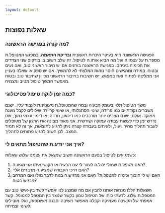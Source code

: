 ```yaml
---
layout: default
---
```

## שאלות נפוצות

### מה קורה בפגישה הראשונה? 
הפגישה הראשונה היא בעיקר היכרות ראשונית __ובדיקת התאמה__. במפגש המטופל.ת מספר.ת על עצמו.ה ועל מה הביא אותו.ה לטיפול. זה שלב חשוב בו בודקים שני הצדדים את הכימיה ביניהם. בפגישה הראשונה בוחנים אם יש חיבור ראשוני טוב, ואם נעים ובטוח. במידה ומרגישים חוסר נוחות המלצתי לא להמשיך. אם יש ספק או שאלה בעניין אני ממליצה לפתוח זאת במפגש. יש חשיבות בחיבור הראשוני מכיוון שחיבור טוב ובטוח מאפשר המשך טיפול מטיב ומצמיח.

### כמה זמן לוקח טיפול פסיכולוגי?
משך הטיפול תלוי בעומק הבעיה ובמה שהמטופל.ת מעוניינ.ת לעבוד עליו. ישנם משברים נקודתיים כמו פרידה, שינוי הסתגלותי, או שינוי קריירה שיכולים לקבל מענה ממוקד. אולם, ישנם מצבים יותר מורכבים כמו דיכאון, חרדה, או דימוי עצמי נמוך, שם נדרש זמן כדי לעשות עבודה עמוקה ושורשית. אני מאוד מבינה את הרצון של מטופלים לעבור תהליך מהיר ויעיל, ולעיתים בעבודה קצרה ניתן להגיע לתוצאות, אך זה לא תמיד המצב. לכן חשוב להגיע פתוחים לתהליך.

### איך אני יודע.ת שהטיפול מתאים לי?
כשמגיעים לטיפול בפעם הראשונה חשוב שנשאל את עצמנו שלוש שאלות:
1. האם מטפל.ת שמולי יכול.ה לעזור לי עם הבעיה או הקושי איתו אני מגיע.ה?
1. האם דרכי העבודה שמציע.ה מדברים אליי?
1. האם יש לי חיבור וכימיה למטפל.ת? האם אני מרגיש.ה בנוח לדבר מולו ואם המרחב מרגיש בטוח?

השאלות הללו מנחות אותנו להבין אם מה שמוצע לנו יאפשר קשר בין-אישי טוב עם המטפל.ת שלנו. לדעתי כוחו של הטיפול טמון בקשר שנוצר בין המטפל למטופל. קשר אמפתי של הקשבה מעמיקה וקבלה מאפשר חשיבה והבנה משותפות, ואלו מובילים לשינוי וצמיחה. 


